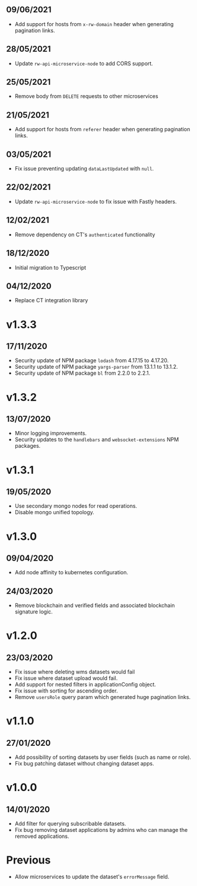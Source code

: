 ## 09/06/2021

- Add support for hosts from `x-rw-domain` header when generating pagination links.

## 28/05/2021

- Update `rw-api-microservice-node` to add CORS support.

## 25/05/2021

- Remove body from `DELETE` requests to other microservices

## 21/05/2021

- Add support for hosts from `referer` header when generating pagination links.

## 03/05/2021

- Fix issue preventing updating `dataLastUpdated` with `null`.

## 22/02/2021

- Update `rw-api-microservice-node` to fix issue with Fastly headers.

## 12/02/2021

- Remove dependency on CT's `authenticated` functionality

## 18/12/2020

- Initial migration to Typescript

## 04/12/2020

- Replace CT integration library

# v1.3.3

## 17/11/2020

- Security update of NPM package `lodash` from 4.17.15 to 4.17.20.
- Security update of NPM package `yargs-parser` from 13.1.1 to 13.1.2.
- Security update of NPM package `bl` from 2.2.0 to 2.2.1.

# v1.3.2

## 13/07/2020

- Minor logging improvements.
- Security updates to the `handlebars` and `websocket-extensions` NPM packages.

# v1.3.1

## 19/05/2020

- Use secondary mongo nodes for read operations.
- Disable mongo unified topology.

# v1.3.0

## 09/04/2020

- Add node affinity to kubernetes configuration.

## 24/03/2020

- Remove blockchain and verified fields and associated blockchain signature logic.

# v1.2.0

## 23/03/2020

- Fix issue where deleting wms datasets would fail
- Fix issue where dataset upload would fail.
- Add support for nested filters in applicationConfig object.
- Fix issue with sorting for ascending order.
- Remove `usersRole` query param which generated huge pagination links.

# v1.1.0

## 27/01/2020

- Add possibility of sorting datasets by user fields (such as name or role).
- Fix bug patching dataset without changing dataset apps.

# v1.0.0

## 14/01/2020

- Add filter for querying subscribable datasets.
- Fix bug removing dataset applications by admins who can manage the removed applications.

# Previous

- Allow microservices to update the dataset's `errorMessage` field.
